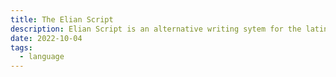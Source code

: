 ```yaml
---
title: The Elian Script
description: Elian Script is an alternative writing sytem for the latin alphabet.
date: 2022-10-04
tags:
  - language
---
```

